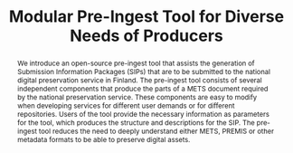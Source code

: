 ---
abstract: We introduce an open-source pre-ingest tool that assists the generation
  of Submission Information Packages (SIPs) that are to be submitted to the national
  digital preservation service in Finland. The pre-ingest tool consists of several
  independent components that produce the parts of a METS document required by the
  national preservation service. These components are easy to modify when developing
  services for different user demands or for different repositories. Users of the
  tool provide the necessary information as parameters for the tool, which produces
  the structure and descriptions for the SIP. The pre-ingest tool reduces the need
  to deeply understand either METS, PREMIS or other metadata formats to be able to
  preserve digital assets.
creators:
- Kuisma Lehtonen
- Pauliina Somerkoski
- Juha Törnroos
- Mikko Vatanen
- Kimmo Koivunen
date: null
document_url: https://services.phaidra.univie.ac.at/api/object/o:931108/download
grand_parent: iPRES
institutions: []
keywords:
- kyoto
landing_page_url: https://phaidra.univie.ac.at/o:931108
language: eng
layout: publication
license: CC BY-SA 4.0 International
notes_url: null
parent: iPRES 2017
publication_type: paper
size: 432897
slides_url: null
source_name: iPRES
stream_url: null
title: Modular Pre-Ingest Tool for Diverse Needs of Producers
year: 2017
---